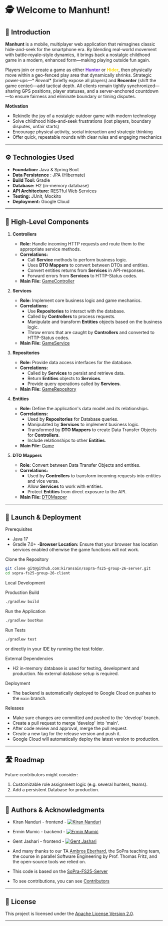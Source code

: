 # 🕵️ Welcome to **Manhunt!**

## 🎯 Introduction

**Manhunt** is a mobile, multiplayer web application that reimagines classic hide-and-seek for the smartphone era. By
blending real-world movement with battle‐royale–style dynamics, it brings back a nostalgic childhood game in a modern,
enhanced form—making playing outside fun again.

Players join or create a game as either **<span style="color:#722ed1">Hunter</span>** or **<span style="color:#fadb14">
Hider</span>**, then physically move within a geo-fenced play area that dynamically shrinks. Strategic power-ups—*
*Reveal** (briefly expose all players) and **Recenter** (shift the game center)—add tactical depth. All clients remain
tightly synchronized—sharing GPS positions, player statuses, and a server-anchored countdown—to ensure fairness and
eliminate boundary or timing disputes.

**Motivation**

- Rekindle the joy of a nostalgic outdoor game with modern technology
- Solve childhood hide-and-seek frustrations (lost players, boundary disputes, unfair starts)
- Encourage physical activity, social interaction and strategic thinking
- Offer quick, repeatable rounds with clear rules and engaging mechanics

----------

## ⚙️ Technologies Used

- **Foundation:** Java & Spring Boot
- **Data Persistence** : JPA (Hibernate)
- **Build Tool:** Gradle
- **Database:** H2 (in-memory database)
- **API Architecture:** RESTful Web Services
- **Testing:** JUnit, Mockito
- **Deployment:** Google Cloud

---------- 

## 🧩 High-Level Components

1. **Controllers**
    - **Role:** Handle incoming HTTP requests and route them to the appropriate service methods.
    - **Correlations:**
        - Call **Service** methods to perform business logic.
        - Uses **DTO Mappers** to convert between DTOs and entities.
        - Convert entities returns from **Services** in API-responses.
        - Forward errors from **Services** to HTTP-Status codes.
    - **Main File:**
      [GameController](src/main/java/ch/uzh/ifi/hase/soprafs24/controller/GameController.java)

2. **Services**
    - **Role:** Implement core business logic and game mechanics.
    - **Correlations:**
        - Use **Repositories** to interact with the database.
        - Called by **Controllers** to process requests.
        - Manipulate and transform **Entities** objects based on the business logic.
        - Throw errors that are caught by **Controllers** and converted to HTTP-Status codes.
    - **Main File:**
      [GameService](src/main/java/ch/uzh/ifi/hase/soprafs24/service/GameService.java)

3. **Repositories**
    - **Role:** Provide data access interfaces for the database.
    - **Correlations:**
        - Called by **Services** to persist and retrieve data.
        - Return **Entities** objects to **Services**.
        - Provide query operations called by **Services**.
    - **Main File:**
      [GameRepository](src/main/java/ch/uzh/ifi/hase/soprafs24/repository/GameRepository.java)

4. **Entities**
    - **Role:**  Define the application's data model and its relationships.
    - **Correlations:**
        - Used by **Repositories** for Database queries.
        - Manipulated by **Services** to implement business logic.
        - Transformed by **DTO Mappers** to create Data Transfer Objects for **Controllers**.
        - Include relationships to other **Entities**.
    - **Main File:**
      [Game](src/main/java/ch/uzh/ifi/hase/soprafs24/entity/Game.java)

5. **DTO Mappers**
    - **Role:** Convert between Data Transfer Objects and entities.
    - **Correlations:**
        - Used by **Controllers** to transform incoming requests into entities and vice versa.
        - Allow **Services** to work with entities.
        - Protect **Entities** from direct exposure to the API.
    - **Main File:**
      [DTOMapper](src/main/java/ch/uzh/ifi/hase/soprafs24/rest/mapper/DTOMapper.java)

---------- 

## 🚀 Launch & Deployment

Prerequisites

- Java 17
- Gradle 7.0+
  -**Browser Location:** Ensure that your browser has location services enabled otherwise the game functions will not
  work.

Clone the Repository

```bash
git clone git@github.com:kiransain/sopra-fs25-group-26-server.git
cd sopra-fs25-group-26-client
```

Local Development

Production Build

```bash
./gradlew build
```

Run the Application

```bash
./gradlew bootRun
```

Run Tests

```bash
./gradlew test
```

or directly in your IDE by running the test folder.

External Dependencies

- H2 in-memory database is used for testing, development and production. No external database setup is required.

Deployment

- The backend is automatically deployed to Google Cloud on pushes to the `main` branch.

Releases

- Make sure changes are committed and pushed to the 'develop' branch.
- Create a pull request to merge 'develop' into 'main'.
- After code review and approval, merge the pull request.
- Create a new tag for the release version and push it.
- Google Cloud will automatically deploy the latest version to production.

----------

## 🛣️ Roadmap

Future contributors might consider:

1. Customizable role assignment logic (e.g. several hunters, teams).
2. Add a persistent Database for production.

----------

## 👥 Authors & Acknowledgments

- Kiran Nanduri - frontend - [![Kiran Nanduri](https://img.shields.io/badge/-@kiransain-181717?style=flat-square&logo=github)](https://github.com/kiransain)
- Ermin Mumic - backend - [![Ermin Mumić](https://img.shields.io/badge/-@ermin--mumic-181717?style=flat-square&logo=github)](https://github.com/ermin-mumic)
- Gent Jashari - frontend - [![Gent Jashari](https://img.shields.io/badge/-@GentJash-181717?style=flat-square&logo=github)](https://github.com/GentJash)

- And many thanks to our TA [Ambros Eberhard](https://github.com/ambros02), the SoPra teaching team, the course in parallel Software Engineering by Prof. Thomas Fritz, and the open-source tools we relied on.

- This code is based on the [SoPra-FS25-Server](https://github.com/HASEL-UZH/sopra-fs25-template-server)
- To see contributions, you can see [Contributors](https://github.com/kiransain/sopra-fs25-group-26-server/graphs/contributors)

----------

## 📄 License

This project is licensed under the [Apache License Version 2.0](LICENSE).

----------
